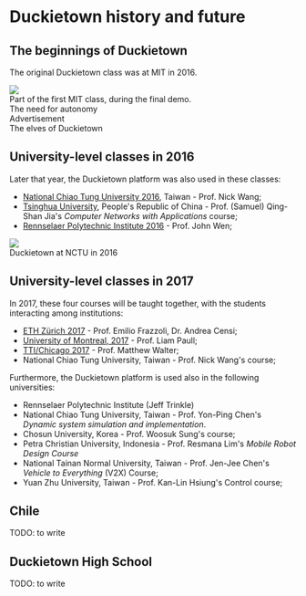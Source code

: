 # Duckietown history and future

## The beginnings of Duckietown

The original Duckietown class was at MIT in 2016.

<div figure-id="fig:MIT-class">
    <img src="duckietown-mit.jpg" class='group-photo'/>
    <figcaption>Part of the first MIT class, during the final demo.</figcaption>
</div>

<div figure-id="fig:v1">
    <figcaption>The need for autonomy</figcaption>
    <dtvideo src="vimeo:152233002"/>
</div>

<div figure-id="fig:v2">
    <figcaption>Advertisement</figcaption>
    <dtvideo src="vimeo:152499589"/>
</div>


<div figure-id="fig:v4">
    <figcaption>The elves of Duckietown</figcaption>
    <dtvideo src="vimeo:149916365"/>
</div>


<!--
<div class="videos">
  <iframe src="https://player.vimeo.com/video/152233002" class="embed-responsive-item" frameborder="0" webkitallowfullscreen="" mozallowfullscreen="" allowfullscreen=""></iframe>
  <iframe src="https://player.vimeo.com/video/152499589" class="embed-responsive-item" frameborder="0" webkitallowfullscreen="" mozallowfullscreen="" allowfullscreen=""></iframe>
  <iframe src="https://player.vimeo.com/video/152825632" class="embed-responsive-item" frameborder="0" webkitallowfullscreen="" mozallowfullscreen="" allowfullscreen=""></iframe>
  <iframe src="https://player.vimeo.com/video/149916365" class="embed-responsive-item" frameborder="0" webkitallowfullscreen="" mozallowfullscreen="" allowfullscreen=""></iframe>
</div> -->


## University-level classes in 2016

Later that year, the Duckietown platform was also used in these classes:

- [National Chiao Tung University 2016](#NCTU_2016), Taiwan - Prof. Nick Wang;
- [Tsinghua University](#Tsinghua_2016), People's Republic of China - Prof. (Samuel) Qing-Shan Jia's *Computer Networks with Applications* course;
- [Rennselaer Polytechnic Institute 2016](#RPI_2016) - Prof. John Wen;

<div figure-id="fig:NCTU">
   <img src="duckietown-taiwan.jpg" class='group-photo'/>
   <figcaption>Duckietown at NCTU in 2016</figcaption>
</div>

<style>
.group-photo {
    max-width: 80%;
}
</style>

## University-level classes in 2017

In 2017, these four courses will be taught together, with the students interacting among institutions:

- [ETH Zürich 2017](2017/17-ETHZ/) - Prof. Emilio Frazzoli, Dr. Andrea Censi;
- [University of Montreal, 2017](2017/17-Montreal/) - Prof. Liam Paull;
- [TTI/Chicago 2017](2017/17-TTI-Chicago/) - Prof. Matthew Walter;
- National Chiao Tung University, Taiwan - Prof. Nick Wang's course;

Furthermore, the Duckietown platform is used also in the following universities:

- Rennselaer Polytechnic Institute (Jeff Trinkle)
- National Chiao Tung University, Taiwan - Prof. Yon-Ping Chen's *Dynamic system simulation and implementation*.
- Chosun University, Korea - Prof. Woosuk Sung's course;
- Petra Christian University, Indonesia - Prof. Resmana Lim's *Mobile Robot Design Course*
- National Tainan Normal University, Taiwan - Prof. Jen-Jee Chen's *Vehicle to Everything* (V2X) Course;
- Yuan Zhu University, Taiwan - Prof. Kan-Lin Hsiung's Control course;

## Chile

TODO: to write

## Duckietown High School

TODO: to write
